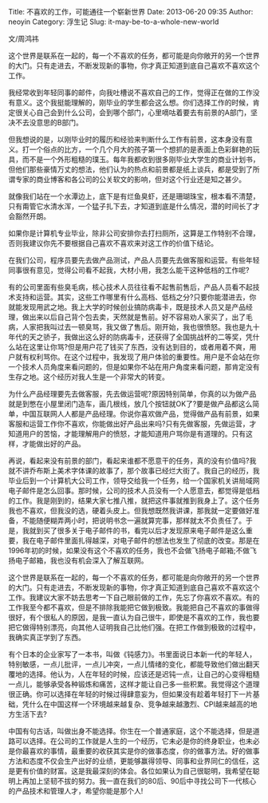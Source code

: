 Title: 不喜欢的工作，可能通往一个崭新世界
Date: 2013-06-20 09:35
Author: neoyin
Category: 浮生记
Slug: it-may-be-to-a-whole-new-world

文/周鸿祎

这个世界是联系在一起的，每一个不喜欢的任务，都可能是向你敞开的另一个世界的大门。只有走进去，不断发现新的事物，你才真正知道到底自己喜欢不喜欢这个工作。

我经常收到年轻同事的邮件，向我吐槽说不喜欢自己的工作，觉得正在做的工作没有意义。这个我挺能理解的，刚毕业的学生都会这么想。你们选择工作的时候，肯定很关心自己会到什么公司，会到哪个部门，心里嘀咕着要去有前景的A部门，坚决不去没意思的B部门。

但我想说的是，以刚毕业时的履历和经验来判断什么工作有前景，这本身没有意义。打一个俗点的比方，一个几个月大的孩子第一个想抓的是表面上色彩鲜艳的玩具，而不是一个外形粗糙的璞玉。每年我都收到很多刚毕业大学生的商业计划书，但他们那些豪情万丈的想法，他们认为的热点和前景都是纸上谈兵，都是受到了所谓专家的商业博客和各公司的公关软文的影响，但对这个行业还是知之甚少。

就像我们站在一个水潭边上，底下是有烂鱼臭虾，还是珊瑚珠宝，根本看不清楚，只有甭管它水清水浑，一个猛子扎下去，才知道到底是什么情况，潜的时间长了才会豁然开朗。

<!--more-->

如果你是计算机专业毕业，除非公司安排你去打扫厕所，这算是工作特别不合理，否则我建议你先不要根据自己喜欢不喜欢来对这工作的价值下结论。

在我们公司，程序员要先去做产品测试，产品人员要先去做客服和运营。有些年轻同事很有意见，觉得公司看不起我，大材小用，我怎么能干这种低档的工作呢?

有的公司里面有些臭毛病，核心技术人员往往看不起售前售后，产品人员看不起技术支持和运营。其实，这些工作哪里有什么高档、低档之分?只要你能潜进去，你就能发现用武之地。我上大学的时候创业搞防病毒卡，既是技术人员又是产品经理，做出来以后自己背个包去卖，天然就是售前。好不容易劝人家买了，出了毛病，人家把我叫过去一顿臭骂，我又做了售后。刚开始，我也很愤怒。我也是九十年代的天之骄子，我做出这么好的防病毒卡，还获得了全国挑战杯的二等奖，凭什么站在这里让你骂?但是用户花了钱买了东西，没有达到目的，或者用着不爽，用户就有权利骂你。在这个过程中，我发现了用户体验的重要性。用户是不会站在你一个技术人员角度来看问题的，但是如果你不站在用户角度来看问题，那肯定没有生存之地。这个经历对我人生是一个非常大的转变。

为什么产品经理要先去做客服，先去做运营呢?原因特别简单，你真的以为做产品就是到憋在小屋里闭门造车，画几根线，放几个按钮就OK了?要是做产品都这么简单，中国互联网人人都是产品经理。你说你喜欢做产品，觉得做产品有前景，如果客服和运营工作你不喜欢，你能做出好产品出来吗?只有先做客服，先做运营，才知道用户的苦恼，才能理解用户的愤怒，才能知道用户骂你是有道理的。只有这样，才能做出好的产品。

再说，看起来没有前景的部门，看起来谁都不愿意干的任务，真的没有价值吗?我就不讲乔布斯上美术字体课的故事了，那个故事已经烂大街了。我自己的经历，我毕业后到一个计算机大公司工作，领导交给我一个任务，给一个国家机关讲局域网电子邮件是怎么回事。那时候，公司的技术人员没有一个人愿意去，都觉得是低档的工作。我是刚到的，结果大家七推八推，就把这件事就推到我身上了。这个任务我也不喜欢，但我没的选，硬着头皮上。但我想既然我讲课，那我就一定要做好准备，不能随便糊弄两小时，把说明书念一遍就算完事，那样就太不负责任了。于是，我就到买了很多关于电子邮件的书，看完以后才发现原来电子邮件是这么重要，我在电子邮件里面扎得越深，对电子邮件的想法也发生了彻底的改变。那是在1996年初的时候，如果没有这个不喜欢的任务，我也不会做飞扬电子邮箱;不做飞扬电子邮箱，我也没有机会深入了解互联网。

这个世界是联系在一起的，每一个不喜欢的任务，都可能是向你敞开的另一个世界的大门。只有走进去，不断发现新的事物，你才真正知道到底自己喜欢不喜欢这个工作。我建议大家不妨去思考一下自己眼前做的工作，先忘了你喜欢不喜欢。有的工作我至今都不喜欢，但是不排除我能把它做到极致。我能把自己不喜欢的事做得很好，有个很私人的原因，是我一直认为自己很牛，即使是不喜欢的工作，我也要把它做得特别漂亮，向其他人证明我自己比他们强。在把工作做到极致的过程中，我确实真正学到了东西。

有个日本的企业家写了一本书，叫做《钝感力》。书里面说日本新一代的年轻人，特别敏感，一点儿批评，一点儿冲突，一点儿情绪的变化，都能导致他们做出翻天覆地的选择。他认为，人在年轻的时候，应该还是迟钝一点，让自己的心变得粗糙一点儿，能够承受各种锻炼和痛苦，这样才能让自己多一些积累。我觉得这个道理很正确。你可以选择在年轻的时候过得肆意妄为，但如果没有趁着年轻打下一片基础，凭什么在中国这样一个环境越来越复杂、竞争越来越激烈、CPI越来越高的地方生活下去?

中国有句古话，叫做出身不能选择。你生在一个普通家庭，这个不能选择，但是道路可以选择。在公司的工作就是人生的一个经历，它未必是你的终身职业，也未必是你最喜欢的事情，最重要的收获其实是你的做事态度，你的做事方法。好的做事方法和态度不仅会生产出好的业绩，更能够赢得领导、同事和业界同仁的信任，这是更有价值的财富。这是我最深刻的体会。各位如果认为自己很聪明，我希望在聪明上再加上坚韧不拔的努力。我一直在我们的80后、90后中寻找公司下一代核心的产品技术和管理人才，希望你能是那个人!

